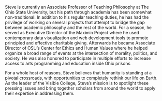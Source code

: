 Steve is currently an Associate Professor of Teaching Philosophy at The Ohio State University, but his path through academia has been somewhat non-traditional. In addition to his regular teaching duties, he has had the privilege of working on several projects that attempt to bridge the gap between academic philosophy and the rest of the world. For a season, he served as Executive Director of the Maximin Project where he used contemporary data visualization and web development tools to promote principled and effective charitable giving. Afterwards he became Associate Director of OSU’s Center for Ethics and Human Values where he helped organize a broad range of events at the intersection of morality, politics, and society. He was also honored to participate in multiple efforts to increase access to arts programming and education inside Ohio prisons.

For a whole host of reasons, Steve believes that humanity is standing at a pivotal crossroads, with opportunities to completely rethink our life on Earth. As the leader of the Visible College, Steve’s mission is to spotlight these pressing issues and bring together scholars from around the world to apply their expertise in addressing them.
